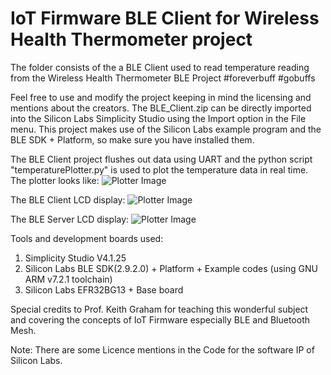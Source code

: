 # IoT Firmware BLE Client for Wireless Health Thermometer project
 
The folder consists of the a BLE Client used to read temperature reading from the Wireless Health Thermometer BLE Project 
#foreverbuff 
#gobuffs

Feel free to use and modify the project keeping in mind the licensing and mentions about the creators.
The BLE_Client.zip can be directly imported into the Silicon Labs Simplicity Studio using the Import option in the File menu.
This project makes use of the Silicon Labs example program and the BLE SDK + Platform, so make sure you have installed them.

The BLE Client project flushes out data using UART and the python script "temperaturePlotter.py" is used to plot the temperature data in real time.
The plotter looks like:
![Plotter Image](https://github.com/mansetagunj/ECEN-5823-IoT-Firmware/blob/master/Wireless%20Health%20Thermometer%20BLE%20Client/Plots_snap.png)

The BLE Client LCD display:
![Plotter Image](https://github.com/mansetagunj/ECEN-5823-IoT-Firmware/blob/master/Wireless%20Health%20Thermometer%20BLE%20Client/BLE_Client.jpg)

The BLE Server LCD display:
![Plotter Image](https://github.com/mansetagunj/ECEN-5823-IoT-Firmware/blob/master/Wireless%20Health%20Thermometer%20BLE%20Client/BLE_Server.jpg)

Tools and development boards used: 

1. Simplicity Studio V4.1.25
2. Silicon Labs BLE SDK(2.9.2.0) + Platform + Example codes (using GNU ARM v7.2.1 toolchain)
3. Silicon Labs EFR32BG13 + Base board

Special credits to Prof. Keith Graham for teaching this wonderful subject and covering the concepts of IoT Firmware especially BLE and Bluetooth Mesh.

Note: There are some Licence mentions in the Code for the software IP of Silicon Labs.




